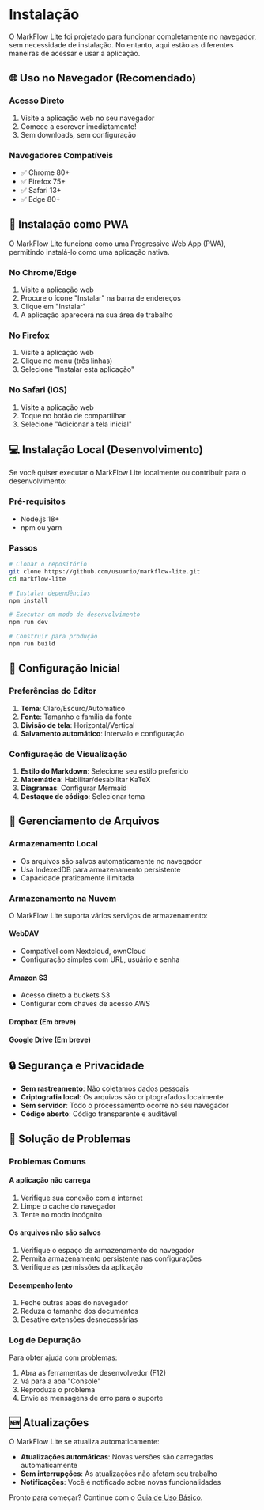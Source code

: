 # Instalação

O MarkFlow Lite foi projetado para funcionar completamente no navegador, sem necessidade de instalação. No entanto, aqui estão as diferentes maneiras de acessar e usar a aplicação.

## 🌐 Uso no Navegador (Recomendado)

### Acesso Direto
1. Visite a aplicação web no seu navegador
2. Comece a escrever imediatamente!
3. Sem downloads, sem configuração

### Navegadores Compatíveis
- ✅ Chrome 80+
- ✅ Firefox 75+
- ✅ Safari 13+
- ✅ Edge 80+

## 📱 Instalação como PWA

O MarkFlow Lite funciona como uma Progressive Web App (PWA), permitindo instalá-lo como uma aplicação nativa.

### No Chrome/Edge
1. Visite a aplicação web
2. Procure o ícone "Instalar" na barra de endereços
3. Clique em "Instalar"
4. A aplicação aparecerá na sua área de trabalho

### No Firefox
1. Visite a aplicação web
2. Clique no menu (três linhas)
3. Selecione "Instalar esta aplicação"

### No Safari (iOS)
1. Visite a aplicação web
2. Toque no botão de compartilhar
3. Selecione "Adicionar à tela inicial"

## 💻 Instalação Local (Desenvolvimento)

Se você quiser executar o MarkFlow Lite localmente ou contribuir para o desenvolvimento:

### Pré-requisitos
- Node.js 18+
- npm ou yarn

### Passos
```bash
# Clonar o repositório
git clone https://github.com/usuario/markflow-lite.git
cd markflow-lite

# Instalar dependências
npm install

# Executar em modo de desenvolvimento
npm run dev

# Construir para produção
npm run build
```

## 🔧 Configuração Inicial

### Preferências do Editor
1. **Tema**: Claro/Escuro/Automático
2. **Fonte**: Tamanho e família da fonte
3. **Divisão de tela**: Horizontal/Vertical
4. **Salvamento automático**: Intervalo e configuração

### Configuração de Visualização
1. **Estilo do Markdown**: Selecione seu estilo preferido
2. **Matemática**: Habilitar/desabilitar KaTeX
3. **Diagramas**: Configurar Mermaid
4. **Destaque de código**: Selecionar tema

## 📁 Gerenciamento de Arquivos

### Armazenamento Local
- Os arquivos são salvos automaticamente no navegador
- Usa IndexedDB para armazenamento persistente
- Capacidade praticamente ilimitada

### Armazenamento na Nuvem
O MarkFlow Lite suporta vários serviços de armazenamento:

#### WebDAV
- Compatível com Nextcloud, ownCloud
- Configuração simples com URL, usuário e senha

#### Amazon S3
- Acesso direto a buckets S3
- Configurar com chaves de acesso AWS

#### Dropbox (Em breve)
#### Google Drive (Em breve)

## 🔒 Segurança e Privacidade

- **Sem rastreamento**: Não coletamos dados pessoais
- **Criptografia local**: Os arquivos são criptografados localmente
- **Sem servidor**: Todo o processamento ocorre no seu navegador
- **Código aberto**: Código transparente e auditável

## 🚨 Solução de Problemas

### Problemas Comuns

#### A aplicação não carrega
1. Verifique sua conexão com a internet
2. Limpe o cache do navegador
3. Tente no modo incógnito

#### Os arquivos não são salvos
1. Verifique o espaço de armazenamento do navegador
2. Permita armazenamento persistente nas configurações
3. Verifique as permissões da aplicação

#### Desempenho lento
1. Feche outras abas do navegador
2. Reduza o tamanho dos documentos
3. Desative extensões desnecessárias

### Log de Depuração
Para obter ajuda com problemas:
1. Abra as ferramentas de desenvolvedor (F12)
2. Vá para a aba "Console"
3. Reproduza o problema
4. Envie as mensagens de erro para o suporte

## 🆕 Atualizações

O MarkFlow Lite se atualiza automaticamente:
- **Atualizações automáticas**: Novas versões são carregadas automaticamente
- **Sem interrupções**: As atualizações não afetam seu trabalho
- **Notificações**: Você é notificado sobre novas funcionalidades

Pronto para começar? Continue com o [Guia de Uso Básico](./basic-usage).
